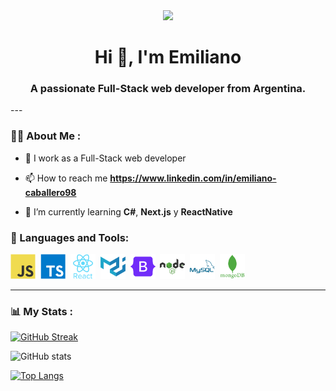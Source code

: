 <div id="header" align="center">
    <img src="https://media.giphy.com/media/zOvBKUUEERdNm/giphy.gif" width="200" />
    <h1 align="center">Hi 👋, I'm Emiliano</h1>
    <h3 align="center">A passionate Full-Stack web developer from Argentina.</h3>
</div>
---

### 👨‍💻 About Me :

- 📝 I work as a Full-Stack web developer

- 📫 How to reach me **https://www.linkedin.com/in/emiliano-caballero98**

- 🌱 I’m currently learning **C#**, **Next.js** y **ReactNative**


<div align="left">
    <h3>🔨 Languages and Tools:</h3>
    <div>
        <img src="https://github.com/devicons/devicon/blob/master/icons/javascript/javascript-original.svg" title="JavaScript" alt="JavaScript" width="40" height="40"/>&nbsp;
        <img src="https://github.com/devicons/devicon/blob/master/icons/typescript/typescript-plain.svg" title="Typescript" alt="Typescript" width="40" height="40"/>&nbsp;
        <img src="https://github.com/devicons/devicon/blob/master/icons/react/react-original-wordmark.svg" title="React" alt="React" width="40" height="40"/>&nbsp;
        <img src="https://github.com/devicons/devicon/blob/master/icons/materialui/materialui-original.svg" title="MaterialUI" alt="MaterialUI" width="40" height="40"/>&nbsp;
        <img src="https://github.com/devicons/devicon/blob/master/icons/bootstrap/bootstrap-plain.svg" title="Bootstrap" alt="Bootstrap" width="40" height="40"/>&nbsp;
        <img src="https://github.com/devicons/devicon/blob/master/icons/nodejs/nodejs-original-wordmark.svg" title="NodeJS" alt="NodeJS" width="40" height="40"/>&nbsp;
        <img src="https://github.com/devicons/devicon/blob/master/icons/mysql/mysql-plain-wordmark.svg" title="MySQL" alt="MySQL" width="40" height="40"/>&nbsp;
        <img src="https://github.com/devicons/devicon/blob/master/icons/mongodb/mongodb-plain-wordmark.svg" title="MongoDB" alt="MongoDB" width="40" height="40"/>&nbsp;
      </div>
</div>

---

### 📊 My Stats :

[![GitHub Streak](http://github-readme-streak-stats.herokuapp.com?user=19Emiliano98&theme=onedark)](https://git.io/streak-stats)

![GitHub stats](https://github-readme-stats.vercel.app/api?username=19Emiliano98&show_icons=true&theme=radical)

[![Top Langs](https://github-readme-stats.vercel.app/api/top-langs/?username=19Emiliano98&theme=tokyonight)](https://github.com/anuraghazra/github-readme-stats)
